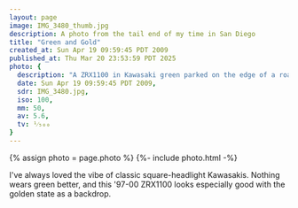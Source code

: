 ```yaml
---
layout: page
image: IMG_3480_thumb.jpg
description: A photo from the tail end of my time in San Diego
title: "Green and Gold"
created_at: Sun Apr 19 09:59:45 PDT 2009
published_at: Thu Mar 20 23:53:59 PDT 2025
photo: {
  description: "A ZRX1100 in Kawasaki green parked on the edge of a road in front of some lightly shrubbed California foothills, just turning gold as the season changes from spring to summer.",
  date: Sun Apr 19 09:59:45 PDT 2009,
  sdr: IMG_3480.jpg,
  iso: 100,
  mm: 50,
  av: 5.6,
  tv: ¹⁄₅₀₀
}
---
```


{% assign photo = page.photo %}
{%- include photo.html -%}

I've always loved the vibe of classic square-headlight Kawasakis. Nothing wears green better, and this '97-00 ZRX1100 looks especially good with the golden state as a backdrop.

<!-- I was lucky enough to fall into the San Diego Sportbikes meetup group when I started riding. San Diego is a wonderful place to ride a motorcycle and I went on many memorable rides—both daylong and short multidays—with some truly good street riders. -->
